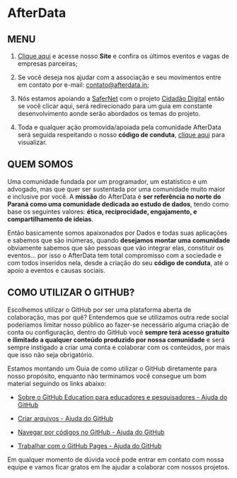 # AfterData

## MENU

1. [Clique aqui](https://afterdata.in) e acesse nosso **Site** e confira os últimos eventos e vagas de empresas parceiras;

2. Se você deseja nos ajudar com a associação e seu movimentos entre em contato por e-mail: contato@afterdata.in;

3. Nós estamos apoiando a [SaferNet](https://safernet.org.br) com o projeto [Cidadão Digital](https://www.safernet.org.br/site/cidadania-digital/formacao) então se você clicar aqui, será redirecionado para um guia em constante desenvolvimento aonde serão abordados os temas do projeto.

4. Toda e qualquer ação promovida/apoiada pela comunidade AfterData será seguida respeitando o nosso **código de conduta**, [clique aqui](https://github.com/afterdata/conduta) para visualizar.



## QUEM SOMOS

Uma comunidade fundada por um programador, um estatístico e um advogado, mas que quer ser sustentada por uma comunidade muito maior e inclusive por você. A **missão** do AfterData é  **ser referência no norte do Paraná como uma comunidade dedicada ao estudo de dados**, tendo como base os seguintes valores: **ética, reciprocidade, engajamento, e compartilhamento de ideias**.

Então basicamente somos apaixonados por Dados e todas suas aplicações e sabemos que são inúmeras, quando **desejamos montar uma comunidade** obviamente sabemos que são pessoas que vão integrar elas, constituir os eventos... por isso o AfterData tem total compromisso com a sociedade e com todos inseridos nela, desde a criação do seu **código de conduta**, até o apoio a eventos e causas sociais.

## COMO UTILIZAR O GITHUB?

Escolhemos utilizar o GitHub por ser uma plataforma aberta de colaboração, mas por quê? Entendemos que se utilizamos outra rede social poderíamos limitar nosso público ao fazer-se necessário alguma criação de conta ou configuração, dentro do GitHub você **sempre terá acesso gratuito e ilimitado a qualquer conteúdo produzido por nossa comunidade** e será sempre instigado a criar uma conta e colaborar com os conteúdos, por mais que isso não seja obrigatório.

Estamos montando um Guia de como utilizar o GitHub diretamente para nosso propósito, enquanto não terminamos você consegue um bom material seguindo os links abaixo:

* [Sobre o GitHub Education para educadores e pesquisadores - Ajuda do GitHub](https://help.github.com/pt/github/teaching-and-learning-with-github-education/about-github-education-for-educators-and-researchers)

* [Criar arquivos - Ajuda do GitHub](https://help.github.com/pt/github/managing-files-in-a-repository/creating-new-files)

* [Navegar por códigos no GitHub - Ajuda do GitHub](https://help.github.com/pt/github/managing-files-in-a-repository/navigating-code-on-github)

* [Trabalhar com o GitHub Pages - Ajuda do GitHub](https://help.github.com/pt/github/working-with-github-pages)



Em qualquer momento de dúvida você pode entrar em contato com nossa equipe e vamos ficar gratos em lhe ajudar a colaborar com nossos projetos.

# 
